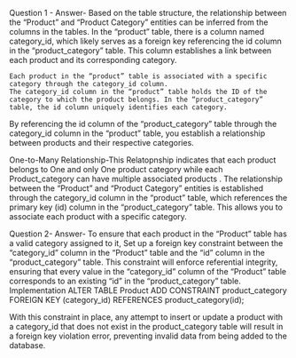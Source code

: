 Question 1 -
Answer-   Based on the  table structure, the relationship between the “Product” and “Product Category” entities can be inferred from the columns in the tables.
        In the “product” table, there is  a column named category_id, which likely serves as a foreign key referencing the id column in the “product_category” table. This column establishes a link between each 
       product and its corresponding category.
       
    Each product in the “product” table is associated with a specific category through the category_id column.
    The category_id column in the “product” table holds the ID of the category to which the product belongs. In the “product_category” table, the id column uniquely identifies each category.
    
By referencing the id column of the “product_category” table through the category_id column in the “product” table, you establish a relationship between products and their respective categories.

 One-to-Many Relationship-This Relatopnship indicates that each product belongs to One and only One product category while each Product_category can have multiple associated products .
  The relationship between the “Product” and “Product Category” entities is established through the category_id column in the “product” table, which references the primary key (id) column in the “product_category” table. This allows you to associate each product with a specific category.


 Question 2-
 Answer- To ensure that each product in the “Product” table has a valid category assigned to it, Set up a foreign key constraint between the “category_id” column in the “Product” table and the “id” column in the “product_category” table. This constraint will enforce referential integrity, ensuring that every value in the “category_id” column of the “Product” table corresponds to an existing “id” in the “product_category” table.
Implementation
ALTER TABLE Product
ADD CONSTRAINT product_category
FOREIGN KEY (category_id)
REFERENCES product_category(id);

With this constraint in place, any attempt to insert or update a product with a category_id that does not exist in the product_category table will result in a foreign key violation error,
preventing invalid data from being added to the database.
